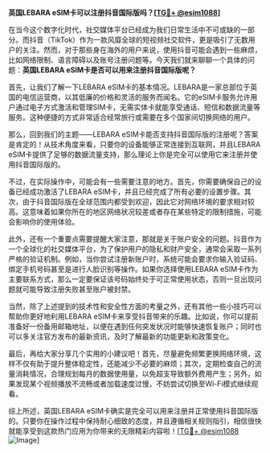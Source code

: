 **英国LEBARA eSIM卡可以注册抖音国际版吗？[[TG💪+ @esim1088](https://t.me/s/esim1088)]**

在当今这个数字化时代，社交媒体平台已经成为我们日常生活中不可或缺的一部分。而抖音（TikTok）作为一款风靡全球的短视频社交软件，更是吸引了无数用户的关注。然而，对于那些身在海外的用户来说，使用抖音可能会遇到一些麻烦，比如网络限制、语言障碍以及账号注册问题等。今天我们就来聊聊一个具体的问题：**英国LEBARA eSIM卡是否可以用来注册抖音国际版呢？**

首先，让我们了解一下LEBARA eSIM卡的基本情况。LEBARA是一家总部位于英国的电信运营商，以其低廉的价格和灵活的服务而闻名。它的eSIM卡服务允许用户通过电子方式激活和管理SIM卡，无需实体卡就能享受通话、短信和数据流量等服务。这种便捷的方式非常适合经常旅行或需要在多个国家间切换网络的用户。

那么，回到我们的主题——LEBARA eSIM卡能否支持抖音国际版的注册呢？答案是肯定的！从技术角度来看，只要你的设备能够正常连接到互联网，并且LEBARA eSIM卡提供了足够的数据流量支持，那么理论上你是完全可以使用它来注册并使用抖音国际版的。

不过，在实际操作中，可能会有一些需要注意的地方。首先，你需要确保自己的设备已经成功激活了LEBARA eSIM卡，并且已经完成了所有必要的设置步骤。其次，由于抖音国际版在全球范围内都受到欢迎，因此它对网络环境的要求相对较高。这意味着如果你所在的地区网络状况较差或者存在某些特定的限制措施，可能会影响你的使用体验。

此外，还有一个重要点需要提醒大家注意，那就是关于账户安全的问题。抖音作为一个全球化的社交媒体平台，为了保护用户的隐私和财产安全，通常会采取一系列严格的验证机制。例如，当你尝试注册新账户时，系统可能会要求你输入验证码、绑定手机号码甚至是进行人脸识别等操作。如果你选择使用LEBARA eSIM卡作为主要联系方式，那么一定要保证该号码始终处于可正常使用状态，否则一旦出现问题就可能导致注册失败甚至账户被封禁。

当然，除了上述提到的技术性和安全性方面的考量之外，还有其他一些小技巧可以帮助你更好地利用LEBARA eSIM卡来享受抖音带来的乐趣。比如说，你可以提前准备好一份备用邮箱地址，以便在遇到任何突发状况时能够快速恢复账户；同时也可以多关注官方发布的最新资讯，及时了解最新的功能更新和政策变化。

最后，再给大家分享几个实用的小建议吧！首先，尽量避免频繁更换网络环境，这样不仅有助于提升整体稳定性，还能减少不必要的麻烦；其次，定期检查自己的流量消耗情况，合理规划每月的数据使用量，以免超支导致额外费用产生；另外，如果发现某个视频播放不流畅或者加载速度过慢，不妨尝试切换至Wi-Fi模式继续观看。

综上所述，英国LEBARA eSIM卡确实是完全可以用来注册并正常使用抖音国际版的。只要你在操作过程中保持耐心细致的态度，并且遵循相关规则指引，相信很快就能享受到这款热门应用为你带来的无限精彩内容啦！[[TG💪+ @esim1088](https://t.me/s/esim1088) ![Image](https://i.postimg.cc/4NQfJmqS/Snipaste-2025-05-13-00-14-12.png)]